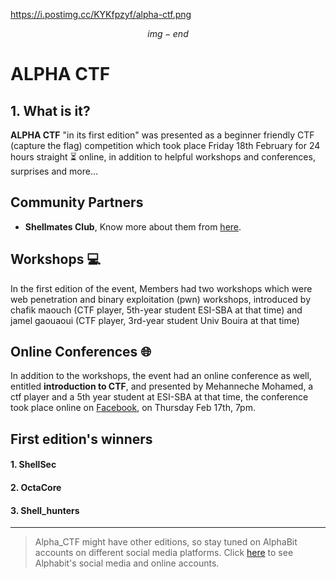 https://i.postimg.cc/KYKfpzyf/alpha-ctf.png


$$img-end$$

# ALPHA CTF

## 1. What is it?

**ALPHA CTF** "in its first edition" was presented as a beginner friendly CTF (capture the flag) competition which took place Friday 18th February for 24 hours straight ⏳ online, in addition to helpful workshops and conferences, surprises and more... 

## Community Partners
* **Shellmates Club**, Know more about them from [here](https://www.shellmates.club/).

## Workshops :computer:

In the first edition of the event, Members had two workshops which were web penetration and binary exploitation (pwn) workshops, introduced by chafik maouch (CTF player, 5th-year student ESI-SBA at that time) and jamel gaouaoui (CTF player, 3rd-year student Univ Bouira at that time)

## Online Conferences :globe_with_meridians:

In addition to the workshops, the event had an online conference as well, entitled **introduction to CTF**, and presented by Mehanneche Mohamed, a ctf player and a 5th year student at ESI-SBA at that time, the conference took place online on [Facebook](https://www.facebook.com/AlphaBitClub/), on Thursday Feb 17th, 7pm.

## First edition's winners

#### 1. ShellSec
#### 2. OctaCore
#### 3. Shell_hunters

----
> Alpha_CTF might have other editions, so stay tuned on AlphaBit accounts on different social media platforms. Click <a href="#social">here</a> to see Alphabit's social media and online accounts.
